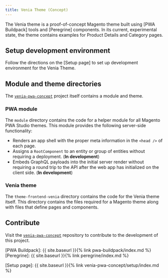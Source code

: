 ```yaml
---
title: Venia Theme (Concept)
---
```


The Venia theme is a proof-of-concept Magento theme built using [PWA Buildpack] tools and [Peregrine] components.
In its current, experimental state, the theme contains examples for Product Details and Category pages.

## Setup development environment

Follow the directions on the [Setup page] to set up development environment for the Venia Theme.

## Module and theme directories

The [`venia-pwa-concept`] project itself contains a module and theme.

### PWA module

The `module` directory contains the code for a helper module for all Magento PWA Studio themes.
This module provides the following server-side functionality:

* Renders an app shell with the proper meta information in the `<head />` of each page.
* Assigns a `RootComponent` to an entity or group of entities without requiring a deployment. (**In development**)
* Embeds GraphQL payloads into the initial server render without requiring a round trip to the API after the web app has initialized on the client side. (**In development**)

### Venia theme

The `theme-frontend-venia` directory contains the code for the Venia theme itself.
This directory contains the files required for a Magento theme along with files that define pages and components.

## Contribute

Visit the [`venia-pwa-concept`] repository to contribute to the development of this project.

[`venia-pwa-concept`]: https://github.com/magento-research/venia-pwa-concept
[PWA Buildpack]: {{ site.baseurl }}{% link pwa-buildpack/index.md %}
[Peregrine]: {{ site.baseurl }}{% link peregrine/index.md %}

[Setup page]: {{ site.baseurl }}{% link venia-pwa-concept/setup/index.md %}